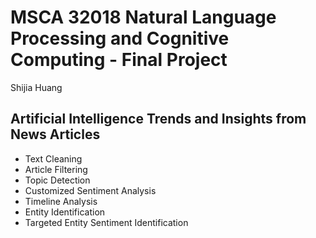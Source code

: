 # MSCA 32018 Natural Language Processing and Cognitive Computing - Final Project
Shijia Huang

## Artificial Intelligence Trends and Insights from News Articles

- Text Cleaning
- Article Filtering
- Topic Detection
- Customized Sentiment Analysis
- Timeline Analysis
- Entity Identification
- Targeted Entity Sentiment Identification
